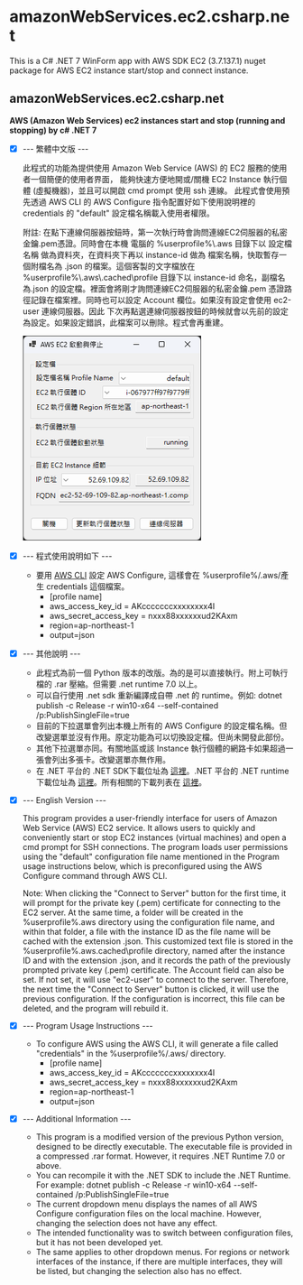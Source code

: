 # amazonWebServices.ec2.csharp.net
This is a C# .NET 7 WinForm app with AWS SDK EC2 (3.7.137.1) nuget package for AWS EC2 instance start/stop and connect instance.

## amazonWebServices.ec2.csharp.net
**AWS (Amazon Web Services) ec2 instances start and stop (running and stopping) by c# .NET 7**

- [x] --- 繁體中文版 ---

    此程式的功能為提供使用 Amazon Web Service (AWS) 的 EC2 服務的使用者一個簡便的使用者界面，
    能夠快速方便地開或/關機 EC2 Instance 執行個體 (虛擬機器)，並且可以開啟 cmd prompt 使用 ssh 連線。
    此程式會使用預先透過 AWS CLI 的 AWS Configure 指令配置好如下使用說明裡的 credentials 的 "default"
    設定檔名稱載入使用者權限。

    附註: 在點下連線伺服器按鈕時，第一次執行時會詢問連線EC2伺服器的私密金鑰.pem憑證。同時會在本機
    電腦的 %userprofile%\\.aws 目錄下以 設定檔名稱 做為資料夾，在資料夾下再以 instance-id 做為
    檔案名稱，快取暫存一個附檔名為 .json 的檔案。這個客製的文字檔放在 %userprofile%\\.aws\\.cached\\profile
    目錄下以 instance-id 命名，副檔名為.json 的設定檔。裡面會將剛才詢問連線EC2伺服器的私密金鑰.pem
    憑證路徑記錄在檔案裡。同時也可以設定 Account 欄位。如果沒有設定會使用 ec2-user 連線伺服器。因此
    下次再點選連線伺服器按鈕的時候就會以先前的設定為設定。如果設定錯誤，此檔案可以刪除。程式會再重建。

    ![開機狀態](https://github.com/JacquesBlazor/amazonWebServices.ec2.csharp.net/blob/main/2023-06-22_183918.png)


- [x] --- 程式使用說明如下 ---
        
    * 要用 [AWS CLI](https://docs.aws.amazon.com/zh_tw/cli/latest/userguide/getting-started-install.html) 設定 AWS Configure, 這樣會在 %userprofile%/.aws/產生 credentials 這個檔案。
      * [profile name]
      * aws_access_key_id = AKcccccccxxxxxxxx4I
      * aws_secret_access_key = nxxx88xxxxxxud2KAxm
      * region=ap-northeast-1
      * output=json

- [x] --- 其他說明 ---
        
    * 此程式為前一個 Python 版本的改版。為的是可以直接執行。附上可執行檔的 .rar 壓縮。但需要 .net runtime 7.0 以上。
    * 可以自行使用 .net sdk 重新編譯成自帶 .net 的 runtime。例如: dotnet publish -c Release -r win10-x64 --self-contained /p:PublishSingleFile=true
    * 目前的下拉選單會列出本機上所有的 AWS Configure 的設定檔名稱。但改變選單並沒有作用。原定功能為可以切換設定檔。但尚未開發此部份。
    * 其他下拉選單亦同。有關地區或該 Instance 執行個體的網路卡如果超過一張會列出多張卡。改變選單亦無作用。
    * 在 .NET 平台的 .NET SDK下載位址為 [這裡](https://download.visualstudio.microsoft.com/download/pr/2ab1aa68-3e14-401a-b106-833d66fa992b/060457e640f4095acf4723c4593314b6/dotnet-sdk-7.0.304-win-x64.exe)。.NET 平台的 .NET runtime下載位址為 [這裡](https://download.visualstudio.microsoft.com/download/pr/ce1d21d9-d3fb-451f-84b1-95f365bcbc2c/23748d17eed2e1c63fdbb6b29d147c2d/dotnet-runtime-7.0.7-win-x64.exe)。所有相關的下載列表在 [這裡](https://dotnet.microsoft.com/en-us/download/dotnet/7.0)。

- [x] --- English Version ---

    This program provides a user-friendly interface for users of Amazon Web Service (AWS) EC2 service.
    It allows users to quickly and conveniently start or stop EC2 instances (virtual machines) and
    open a cmd prompt for SSH connections. The program loads user permissions using the "default"
    configuration file name mentioned in the Program usage instructions below, which is preconfigured
    using the AWS Configure command through AWS CLI.

    Note: When clicking the "Connect to Server" button for the first time, it will prompt for the
    private key (.pem) certificate for connecting to the EC2 server. At the same time, a folder will be
    created in the %userprofile%\.aws directory using the configuration file name, and within that folder,
    a file with the instance ID as the file name will be cached with the extension .json. This customized
    text file is stored in the %userprofile%\.aws\.cached\profile directory, named after the instance ID
    and with the extension .json, and it records the path of the previously prompted private key (.pem)
    certificate. The Account field can also be set. If not set, it will use "ec2-user" to connect to the server.
    Therefore, the next time the "Connect to Server" button is clicked, it will use the previous configuration.
    If the configuration is incorrect, this file can be deleted, and the program will rebuild it.

- [x] --- Program Usage Instructions ---

    * To configure AWS using the AWS CLI, it will generate a file called "credentials" in the %userprofile%/.aws/ directory.
       * [profile name]
       * aws_access_key_id = AKcccccccxxxxxxxx4I
       * aws_secret_access_key = nxxx88xxxxxxud2KAxm
       * region=ap-northeast-1
       * output=json
     
- [x] --- Additional Information ---
    * This program is a modified version of the previous Python version, designed to be directly executable.
      The executable file is provided in a compressed .rar format.
      However, it requires .NET Runtime 7.0 or above.
    * You can recompile it with the .NET SDK to include the .NET Runtime.
      For example: dotnet publish -c Release -r win10-x64 --self-contained /p:PublishSingleFile=true
    * The current dropdown menu displays the names of all AWS Configure configuration files on the local machine.
      However, changing the selection does not have any effect.
    * The intended functionality was to switch between configuration files, but it has not been developed yet.
    * The same applies to other dropdown menus. For regions or network interfaces of the instance,
      if there are multiple interfaces, they will be listed, but changing the selection also has no effect.      

